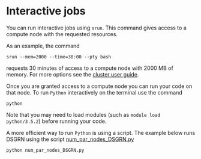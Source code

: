# Interactive jobs

You can run interactive jobs using `srun`. This command gives access to a compute node with the requested resources.

As an example, the command

	srun --mem=2000 --time=30:00 --pty bash

requests 30 minutes of access to a compute node with 2000 MB of memory. For more options see the [cluster user guide](https://sites.google.com/view/cluster-user-guide#h.fkilox8omph1).

Once you are granted access to a compute node you can run your code on that node. To run `Python` interactively on the terminal use the command

	python

Note that you may need to load modules (such as `module load python/3.5.2`) before running your code.

A more efficient way to run `Python` is using a script. The example below runs DSGRN using the script [num_par_nodes_DSGRN.py](num_par_nodes_DSGRN.py)

	python num_par_nodes_DSGRN.py
